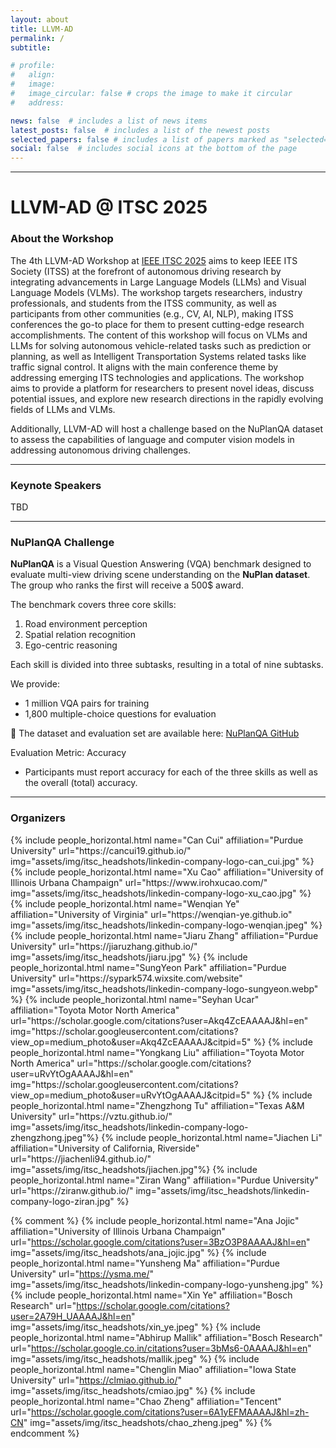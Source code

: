 ```yaml
---
layout: about
title: LLVM-AD
permalink: /
subtitle:

# profile:
#   align: 
#   image: 
#   image_circular: false # crops the image to make it circular
#   address: 

news: false  # includes a list of news items
latest_posts: false  # includes a list of the newest posts
selected_papers: false # includes a list of papers marked as "selected={true}"
social: false  # includes social icons at the bottom of the page
---
```


----------
# LLVM-AD @ ITSC 2025
### About the Workshop

<!-- 
The 4rd Workshop on Large Language and Vision Models for Autonomous Driving (LLVM-AD) at  aims to bring together professionals from academia and industry to explore the applications of large language and vision models in autonomous driving. -->

The 4th LLVM-AD Workshop at [IEEE ITSC 2025](https://ieee-itsc.org/2025/) aims to keep IEEE ITS Society (ITSS) at the forefront of autonomous driving research by integrating advancements in Large Language Models (LLMs) and Visual Language Models (VLMs). The workshop targets researchers, industry professionals, and students from the ITSS community, as well as participants from other communities (e.g., CV, AI, NLP), making ITSS conferences the go-to place for them to present cutting-edge research accomplishments. The content of this workshop will focus on VLMs and LLMs for solving autonomous vehicle-related tasks such as prediction or planning, as well as Intelligent Transportation Systems related tasks like traffic signal control. It aligns with the main conference theme by addressing emerging ITS technologies and applications. The workshop aims to provide a platform for researchers to present novel ideas, discuss potential issues, and explore new research directions in the rapidly evolving fields of LLMs and VLMs.

Additionally, LLVM-AD will host a challenge based on the NuPlanQA dataset to assess the capabilities of language and computer vision models in addressing autonomous driving challenges.

<!-- Following previous workshops, the 4th LLVM-AD workshop launches an open dataset challenge for real-world traffic understanding.  -->

<!-- LLVM-AD accepts regular papers (6-8 pages).  -->


----------

### Keynote Speakers
TBD

----------

### NuPlanQA Challenge
 
**NuPlanQA** is a Visual Question Answering (VQA) benchmark designed to evaluate multi-view driving scene understanding on the **NuPlan dataset**. The group who ranks the first will receive a 500$ award.
 
The benchmark covers three core skills:
1. Road environment perception  
2. Spatial relation recognition  
3. Ego-centric reasoning  
 
Each skill is divided into three subtasks, resulting in a total of nine subtasks.  
 
We provide:
- 1 million VQA pairs for training  
- 1,800 multiple-choice questions for evaluation  
 
📂 The dataset and evaluation set are available here: [NuPlanQA GitHub](https://github.com/sungyeonparkk/NuPlanQA)  

Evaluation Metric: Accuracy  
- Participants must report accuracy for each of the three skills as well as the overall (total) accuracy.

---

### Organizers

<div class="row row-cols-2 projects pt-3 pb-3">
  {% include people_horizontal.html name="Can Cui" affiliation="Purdue University" url="https://cancui19.github.io/" img="assets/img/itsc_headshots/linkedin-company-logo-can_cui.jpg" %}
  {% include people_horizontal.html name="Xu Cao" affiliation="University of Illinois Urbana Champaign" url="https://www.irohxucao.com/" img="assets/img/itsc_headshots/linkedin-company-logo-xu_cao.jpg" %}
  {% include people_horizontal.html name="Wenqian Ye" affiliation="University of Virginia" url="https://wenqian-ye.github.io" img="assets/img/itsc_headshots/linkedin-company-logo-wenqian.jpeg" %}
  {% include people_horizontal.html name="Jiaru Zhang" affiliation="Purdue University" url="https://jiaruzhang.github.io/" img="assets/img/itsc_headshots/jiaru.jpg" %}
  {% include people_horizontal.html name="SungYeon Park" affiliation="Purdue University" url="https://sypark574.wixsite.com/website" img="assets/img/itsc_headshots/linkedin-company-logo-sungyeon.webp" %}
  {% include people_horizontal.html name="Seyhan Ucar" affiliation="Toyota Motor North America" url="https://scholar.google.com/citations?user=Akq4ZcEAAAAJ&hl=en" img="https://scholar.googleusercontent.com/citations?view_op=medium_photo&user=Akq4ZcEAAAAJ&citpid=5" %}
  {% include people_horizontal.html name="Yongkang Liu" affiliation="Toyota Motor North America" url="https://scholar.google.com/citations?user=uRvYtOgAAAAJ&hl=en" img="https://scholar.googleusercontent.com/citations?view_op=medium_photo&user=uRvYtOgAAAAJ&citpid=5" %}
  {% include people_horizontal.html name="Zhengzhong Tu" affiliation="Texas A&M University" url="https://vztu.github.io/" img="assets/img/itsc_headshots/linkedin-company-logo-zhengzhong.jpeg"%}
  {% include people_horizontal.html name="Jiachen Li" affiliation="University of California, Riverside" url="https://jiachenli94.github.io/" img="assets/img/itsc_headshots/jiachen.jpg"%}
  {% include people_horizontal.html name="Ziran Wang" affiliation="Purdue University" url="https://ziranw.github.io/" img="assets/img/itsc_headshots/linkedin-company-logo-ziran.jpg" %}
</div>


{% comment %}
  {% include people_horizontal.html name="Ana Jojic" affiliation="University of Illinois Urbana Champaign" url="https://scholar.google.com/citations?user=3BzO3P8AAAAJ&hl=en" img="assets/img/itsc_headshots/ana_jojic.jpg" %}
  {% include people_horizontal.html name="Yunsheng Ma" affiliation="Purdue University" url="https://ysma.me/" img="assets/img/itsc_headshots/linkedin-company-logo-yunsheng.jpg" %}
  {% include people_horizontal.html name="Xin Ye" affiliation="Bosch Research" url="https://scholar.google.com/citations?user=2A79H_UAAAAJ&hl=en" img="assets/img/itsc_headshots/xin_ye.jpeg" %}
  {% include people_horizontal.html name="Abhirup Mallik" affiliation="Bosch Research" url="https://scholar.google.co.in/citations?user=3bMs6-0AAAAJ&hl=en" img="assets/img/itsc_headshots/mallik.jpeg" %}
  {% include people_horizontal.html name="Chenglin Miao" affiliation="Iowa State University" url="https://clmiao.github.io/" img="assets/img/itsc_headshots/cmiao.jpg" %}
  {% include people_horizontal.html name="Chao Zheng" affiliation="Tencent" url="https://scholar.google.com/citations?user=6A1yEFMAAAAJ&hl=zh-CN" img="assets/img/itsc_headshots/chao_zheng.jpeg" %}
{% endcomment %}